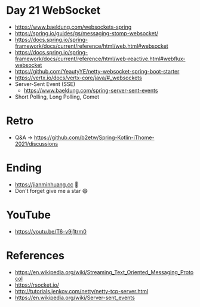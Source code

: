 # Day 21 WebSocket
* https://www.baeldung.com/websockets-spring
* https://spring.io/guides/gs/messaging-stomp-websocket/
* https://docs.spring.io/spring-framework/docs/current/reference/html/web.html#websocket
* https://docs.spring.io/spring-framework/docs/current/reference/html/web-reactive.html#webflux-websocket
* https://github.com/YeautyYE/netty-websocket-spring-boot-starter
* https://vertx.io/docs/vertx-core/java/#_websockets
* Server-Sent Event (SSE)
  * https://www.baeldung.com/spring-server-sent-events
* Short Polling, Long Polling, Comet

# Retro
* Q&A -> https://github.com/b2etw/Spring-Kotlin-iThome-2021/discussions

# Ending
* https://jianminhuang.cc 🌈
* Don't forget give me a star 😄

# YouTube
* https://youtu.be/T6-v9j1trm0

# References
* https://en.wikipedia.org/wiki/Streaming_Text_Oriented_Messaging_Protocol
* https://rsocket.io/
* http://tutorials.jenkov.com/netty/netty-tcp-server.html
* https://en.wikipedia.org/wiki/Server-sent_events
